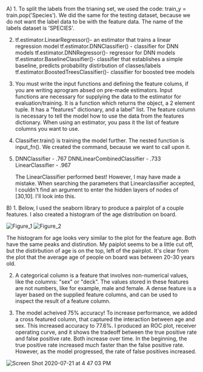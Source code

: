 A) 1. To split the labels from the trianing set, we used the code: train_y = train.pop('Species'). We did the same for the testing dataset, because we do not want the label data to be with the feature data. The name of the labels dataset is 'SPECIES'.

   2. tf.estimator.LinearRegressor()- an estimator that trains a linear regression model
      tf.estimator.DNNClassifier() - classifier for DNN models
      tf.estimator.DNNRegressor()- regressor for DNN models
      tf.estimator.BaselineClassifier()- classifier that establishes a simple baseline, predicts probability distirbution of classes/labels
      tf.estimator.BoostedTreesClassifier()- classifier for boosted tree models
      
   3. You must write the input functions and defining the feature colums, if you are writing aprogram absed on pre-made estimators. Input functions are necessary for supplying the data to the estimator for evaluation/training. It is a function which returns the object, a 2 element tuple. It has a "features" dictionary, and a label" list. The feature column is necessary to tell the model how to use the data from the features dictionary. When using an estimator, you pass it the list of feature columns you want to use. 
   
   4. Classifier.train() is training the model further. The nested function is input_fn(). We created the command, because we want to call upon it. 
   
   5. DNNClassifier - .767
      DNNLinearCombinedClassifier - .733
      LinearClassifier - .967
      
      The LinearClassifier performed best! However, I may have made a mistake. When searching the parameters that Linearclassifier accepted, I couldn't find an argument to enter the hidden layers of nodes of [30,10]. I'll look into this.
   
B) 1. Below, I used the seaborn library to produce a pairplot of a couple features. I also created a histogram of the age distribution on board. 

![Figure_1](https://user-images.githubusercontent.com/60228374/88090838-2b2caf80-cb5c-11ea-9acf-60324b69cd0b.png)
![Figure_2](https://user-images.githubusercontent.com/60228374/88091045-7d6dd080-cb5c-11ea-8786-6caf2dcb0da3.png)

   The histogram for age looks very similar to the plot for the feature age. Both have the same peaks and distirution. My paiplot seems to be a little cut off, but the distirbution of age is on the top, left of the pairplot. It's clear from the plot that the average age of people on board was between 20-30 years old. 
 
   2. A categorical column is a feature that involves non-numerical values, like the columns: "sex" or "deck". The values stored in these features are not numbers, like for example, male and female. A dense feature is a layer based on the supplied feature columns, and can be used to inspect the result of a feature column. 
   
   3. The model acheived 75% accuracy! To increase performance, we added a cross featured column, that captured the interaction between age and sex. This increased accuracy to 77.6%. I produced an ROC plot, receiver operating curve, and it shows the tradeoff between the true positive rate and false positive rate. Both increase over time. In the beginning, the true positive rate increased much faster than the false positive rate. However, as the model progressed, the rate of false positives increased. 

![Screen Shot 2020-07-21 at 4 47 03 PM](https://user-images.githubusercontent.com/60228374/88105382-d300a800-cb71-11ea-976d-607299afebbe.png)
